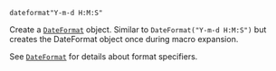 ```
dateformat"Y-m-d H:M:S"
```

Create a [`DateFormat`](@ref) object. Similar to `DateFormat("Y-m-d H:M:S")` but creates the DateFormat object once during macro expansion.

See [`DateFormat`](@ref) for details about format specifiers.
